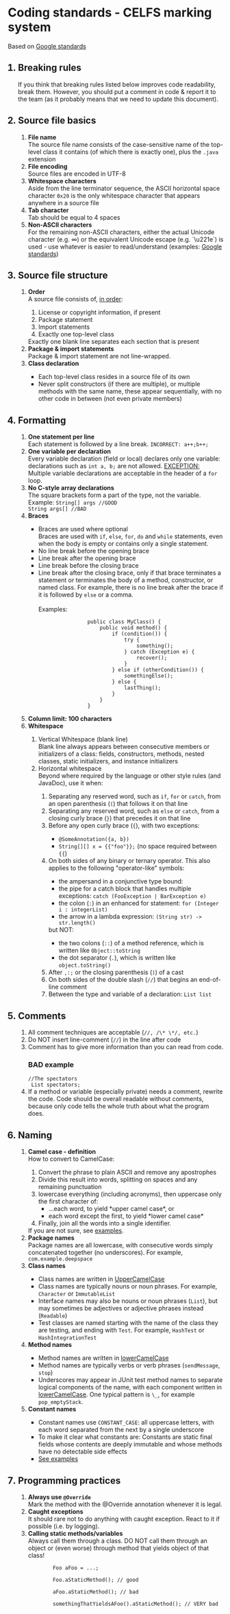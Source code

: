 <h1>Coding standards - CELFS marking system</h1>
<p>Based on <a href="http://google.github.io/styleguide/javaguide.html">Google standards</a></p>
<ol>
<h2><li>Breaking rules</li></h2>
If you think that breaking rules listed below improves code readability, break them. However, you should put a comment in code & report it to the team (as it probably means that we need to update this document).

<h2><li>Source file basics</li></h2>
    <ol>
        <li><b>File name</b></li>
        The source file name consists of the case-sensitive name of the top-level class it contains (of which there is exactly one), plus the <code>.java</code> extension
        <li><b>File encoding</b></li>
        Source files are encoded in UTF-8
        <li><b>Whitespace characters</b></li>
        Aside from the line terminator sequence, the ASCII horizontal space character <code>0x20</code> is the only whitespace character that appears anywhere in a source file
        <li><b>Tab character</b></li>
        Tab should be equal to 4 spaces
        <li><b>Non-ASCII characters</b></li>
        For the remaining non-ASCII characters, either the actual Unicode character (e.g. ∞) or the equivalent Unicode escape (e.g. `\u221e`) is used - use whatever is easier to read/understand (examples: <a href="http://google.github.io/styleguide/javaguide.html#s2.3.3-non-ascii-characters">Google standards</a>)
    </ol>
<h2><li>Source file structure</li></h2>
    <ol>
        <li><b>Order</b></li>
        A source file consists of, <u>in order</u>:
        <ol>
            <li>License or copyright information, if present</li>
            <li>Package statement</li>
            <li>Import statements</li>
            <li>Exactly one top-level class</li>
        </ol>
        Exactly one blank line separates each section that is present
        <li><b>Package & import statements</b></li>
        Package & import statement are not line-wrapped.
        <li><b>Class declaration</b></li>
        <ul>
            <li>Each top-level class resides in a source file of its own</li>
            <li>Never split constructors (if there are multiple), or multiple methods with the same name, these appear sequentially, with no other code in between (not even private members)</li>
        </ul>
    </ol>
<h2><li>Formatting</li></h2>
    <ol>
        <li><b>One statement per line</b></li>
        Each statement is followed by a line break.
        <code>INCORRECT: a++;b++;</code>
        <li><b>One variable per declaration</b></li>
        Every variable declaration (field or local) declares only one variable: declarations such as <code>int a, b;</code> are not allowed.
        <u>EXCEPTION:</u> Multiple variable declarations are acceptable in the header of a <code>for</code> loop.
        <li><b>No C-style array declarations</b></li>
        The square brackets form a part of the type, not the variable.
        Example: <code>String[] args //GOOD<br />String args[] //BAD</code>
        <li><b>Braces</b></li>
        <ul>
            <li>Braces are used where optional</li>
            Braces are used with <code>if</code>, <code>else</code>, <code>for</code>, <code>do</code> and <code>while</code> statements, even when the body is empty or contains only a single statement.
            <li>No line break before the opening brace</li>
            <li>Line break after the opening brace</li>
            <li>Line break before the closing brace</li>
            <li>Line break after the closing brace, only if that brace terminates a statement or terminates the body of a method, constructor, or named class. For example, there is no line break after the brace if it is followed by <code>else</code> or a comma.</li>
            <br>
            Examples:<br>
            <code>
                public class MyClass() {
                    public void method() {
                        if (condition()) {
                            try {
                                something();
                            } catch (Exception e) {
                                recover();
                            }
                        } else if (otherCondition()) {
                            somethingElse();
                        } else {
                            lastThing();
                        }
                    }
                }
            </code>
        </ul>
        <li><b>Column limit: 100 characters</b></li>
        <li><b>Whitespace</b></li>
        <ol>
            <li>Vertical Whitespace (blank line)</li>
            Blank line always appears between consecutive members or initializers of a class: fields, constructors, methods, nested classes, static initializers, and instance initializers
            <li>Horizontal whitespace</li>
            Beyond where required by the language or other style rules (and JavaDoc), use it when:
            <ol>
                <li>Separating any reserved word, such as <code>if</code>, <code>for</code> or <code>catch</code>, from an open parenthesis (<code>(</code>) that follows it on that line</li>
                <li>Separating any reserved word, such as <code>else</code> or <code>catch</code>, from a closing curly brace (<code>}</code>) that precedes it on that line</li>
                <li>Before any open curly brace (<code>{</code>), with two exceptions:</li>
                    <ul>
                        <li><code>@SomeAnnotation({a, b})</code></li>
                        <li><code>String[][] x = {{"foo"}};</code> (no space required between <code>{{</code>)</li>
                    </ul>
                <li>On both sides of any binary or ternary operator. This also applies to the following "operator-like" symbols:</li>
                    <ul>
                        <li>the ampersand in a conjunctive type bound: <code><T extends Foo & Bar></code></li>
                        <li>the pipe for a catch block that handles multiple exceptions: <code>catch (FooException | BarException e)</code></li>
                        <li>the colon (<code>:</code>) in an enhanced for statement: <code>for (Integer i : integerList)</code></li>
                        <li>the arrow in a lambda expression: <code>(String str) -> str.length()</code></li>
                    </ul>
                    but NOT:
                    <ul>
                        <li>the two colons (<code>::</code>) of a method reference, which is written like <code>Object::toString</code></li>
                        <li>the dot separator (<code>.</code>), which is written like <code>object.toString()</code></li>
                    </ul>
                <li>After <code>,:;</code> or the closing parenthesis (<code>)</code>) of a cast</li>
                <li>On both sides of the double slash (<code>//</code>) that begins an end-of-line comment</li>
                <li>Between the type and variable of a declaration: <code>List<String\> list</code></li>
            </ol>
        </ol>
    </ol>
    <h2><li>Comments</li></h2>
    <ol>
        <li>All comment techniques are acceptable (<code>//, /\* \*/, etc.</code>)</li>
        <li>Do NOT insert line-comment (<code>//</code>) in the line after code</li>
        <li>Comment has to give more information than you can read from code.
        <h3>BAD example</h3> <code>//The spectators<br /> List<Spectator\> spectators;</code></li>
        <li>If a method or variable (especially private) needs a comment, rewrite the code. Code should be overall readable without comments, because only code tells the whole truth about what the program does.</li>
    </ol>
    <h2><li>Naming</li></h2>
    <ol>
        <li><b>Camel case - definition</b></li>
        How to convert to CamelCase:
        <ol>
            <li>Convert the phrase to plain ASCII and remove any apostrophes</li>
            <li>Divide this result into words, splitting on spaces and any remaining punctuation</li>
            <li>lowercase everything (including acronyms), then uppercase only the first character of:
            <ul>
                <li>...each word, to yield *upper camel case*, or</li>
                <li>each word except the first, to yield *lower camel case*</li>
            </ul></li>
            <li>Finally, join all the words into a single identifier.</li>
        </ol>
        If you are not sure, see <a href="https://google.github.io/styleguide/javaguide.html#s5.3-camel-case">examples</a>.
        <li><b>Package names</b></li>
        Package names are all lowercase, with consecutive words simply concatenated together (no underscores). For example, <code>com.example.deepspace</code>
        <li><b>Class names</b></li>
        <ul>
            <li>Class names are written in <u>UpperCamelCase</u></li>
            <li>Class names are typically nouns or noun phrases. For example, <code>Character</code> or <code>ImmutableList</code></li>
            <li>Interface names may also be nouns or noun phrases (<code>List</code>), but may sometimes be adjectives or adjective phrases instead (<code>Readable</code>)</li>
            <li>Test classes are named starting with the name of the class they are testing, and ending with <code>Test</code>. For example, <code>HashTest</code> or <code>HashIntegrationTest</code></li>
        </ul>
        <li><b>Method names</b></li>
        <ul>
            <li>Method names are written in <u>lowerCamelCase</u></li>
            <li>Method names are typically verbs or verb phrases (<code>sendMessage</code>, <code>stop</code>)</li>
            <li>Underscores may appear in JUnit test method names to separate logical components of the name, with each component written in <u>lowerCamelCase</u>. One typical pattern is <code><methodUnderTest\>\_<state\></code>, for example <code>pop_emptyStack</code>.</li>
        </ul>
        <li><b>Constant names</b></li>
        <ul>
            <li>Constant names use <code>CONSTANT_CASE</code>: all uppercase letters, with each word separated from the next by a single underscore</li>
            <li>To make it clear what constants are: Constants are static final fields whose contents are deeply immutable and whose methods have no detectable side effects</li>
            <li><a href="https://google.github.io/styleguide/javaguide.html#s5.2.4-constant-names">See examples</a></li>
        </ul>
    </ol>
    <h2><li>Programming practices</li></h2>
    <ol>
        <li><b>Always use <code>@Override</code></b></li>
        Mark the method with the @Override annotation whenever it is legal.
        <li><b>Caught exceptions</b></li>
        It should rare not to do anything with caught exception. React to it if possible (i.e. by logging).
        <li><b>Calling static methods/variables</b></li>
        Always call them through a class. DO NOT call them through an object or (even worse) through method that yields object of that class!<br />
        <code>
        Foo aFoo = ...; <br />
        Foo.aStaticMethod(); // good <br />
        aFoo.aStaticMethod(); // bad <br />
        somethingThatYieldsAFoo().aStaticMethod(); // VERY bad <br />
        </code>
    </ol>
</ol>
